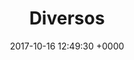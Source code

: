 ---
layout: page
title: Diversos
date: 2017-10-16 12:49:30 +0000
image: "/assets/img/parallax/first_parallax.jpg"
images:
- "/uploads/2017/10/16/white_carpet.jpg"
- "/uploads/2017/10/16/vasos_de_flores.jpg"
- "/uploads/2017/10/16/PS-(424).jpg"
- "/uploads/2017/10/16/PS-(423).jpg"
- "/uploads/2017/10/16/IMG_4163.jpg"
- "/uploads/2017/10/16/IMG_4162.jpg"
- "/uploads/2017/10/16/flowers_2m.jpg"
- "/uploads/2017/10/16/diversos8.jpg"
- "/uploads/2017/10/16/diversos7.jpg"
- "/uploads/2017/10/16/diversos6.jpg"
- "/uploads/2017/10/16/diversos5.jpg"
- "/uploads/2017/10/16/diversos4.jpg"
- "/uploads/2017/10/16/diversos3.jpg"
- "/uploads/2017/10/16/diversos2.jpg"
- "/uploads/2017/10/16/diversos1.jpg"
videos: []
---